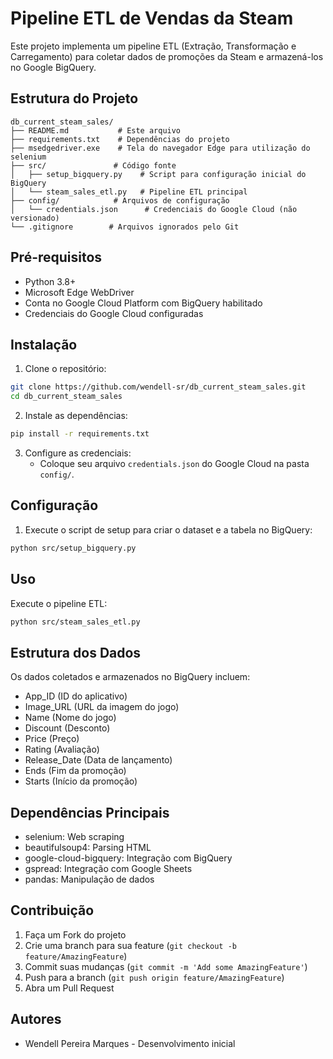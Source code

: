 # Pipeline ETL de Vendas da Steam

Este projeto implementa um pipeline ETL (Extração, Transformação e Carregamento) para coletar dados de promoções da Steam e armazená-los no Google BigQuery.

## Estrutura do Projeto

```
db_current_steam_sales/
├── README.md           # Este arquivo
├── requirements.txt    # Dependências do projeto
├── msedgedriver.exe    # Tela do navegador Edge para utilização do selenium
├── src/               # Código fonte
│   ├── setup_bigquery.py    # Script para configuração inicial do BigQuery
│   └── steam_sales_etl.py   # Pipeline ETL principal
├── config/            # Arquivos de configuração
│   └── credentials.json      # Credenciais do Google Cloud (não versionado)
└── .gitignore        # Arquivos ignorados pelo Git
```

## Pré-requisitos

- Python 3.8+
- Microsoft Edge WebDriver
- Conta no Google Cloud Platform com BigQuery habilitado
- Credenciais do Google Cloud configuradas

## Instalação

1. Clone o repositório:
```bash
git clone https://github.com/wendell-sr/db_current_steam_sales.git
cd db_current_steam_sales
```
2. Instale as dependências:
```bash
pip install -r requirements.txt
```
3. Configure as credenciais:
   - Coloque seu arquivo `credentials.json` do Google Cloud na pasta `config/`.

## Configuração

1. Execute o script de setup para criar o dataset e a tabela no BigQuery:
```bash
python src/setup_bigquery.py
```

## Uso

Execute o pipeline ETL:
```bash
python src/steam_sales_etl.py
```

## Estrutura dos Dados

Os dados coletados e armazenados no BigQuery incluem:

- App_ID (ID do aplicativo)
- Image_URL (URL da imagem do jogo)
- Name (Nome do jogo)
- Discount (Desconto)
- Price (Preço)
- Rating (Avaliação)
- Release_Date (Data de lançamento)
- Ends (Fim da promoção)
- Starts (Início da promoção)

## Dependências Principais

- selenium: Web scraping
- beautifulsoup4: Parsing HTML
- google-cloud-bigquery: Integração com BigQuery
- gspread: Integração com Google Sheets
- pandas: Manipulação de dados

## Contribuição

1. Faça um Fork do projeto
2. Crie uma branch para sua feature (`git checkout -b feature/AmazingFeature`)
3. Commit suas mudanças (`git commit -m 'Add some AmazingFeature'`)
4. Push para a branch (`git push origin feature/AmazingFeature`)
5. Abra um Pull Request

## Autores

- Wendell Pereira Marques - Desenvolvimento inicial


